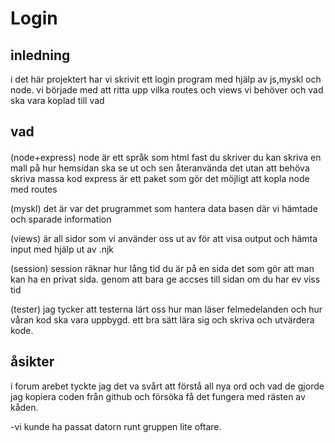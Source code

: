 # Login
## inledning
i det här projektert har vi skrivit ett login program med hjälp av js,myskl och node.
vi började med att ritta upp vilka routes och views vi behöver och vad ska vara koplad till vad 
## vad
####
(node+express) 
node är ett språk som html fast du skriver du kan skriva en mall på hur hemsidan ska se ut och sen återanvända det utan att behöva skriva massa kod 
express är ett paket som gör det möjligt att kopla node med routes 

(myskl)
det är var det prugrammet som hantera data basen där vi hämtade och sparade information

(views) 
är all sidor som vi använder oss ut av för att visa output och hämta input med hjälp ut av .njk 


(session)
session räknar hur lång tid du är på en sida  det som gör att man kan ha en privat sida. genom att bara ge accses till sidan om du har ev viss tid


(tester)
jag tycker att testerna lärt oss hur man läser felmedelanden och hur våran kod ska vara uppbygd. ett bra sätt lära sig och skriva och utvärdera  kode.

## åsikter
i forum arebet tyckte jag det va svårt att förstå all nya ord och vad de gjorde jag kopiera coden från github och försöka få det fungera med rästen av kåden.


-vi kunde ha passat datorn runt gruppen lite oftare.

